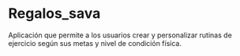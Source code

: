 # Regalos_sava
Aplicación que permite a los usuarios crear y personalizar rutinas de ejercicio según sus metas y nivel de condición física.
